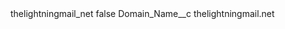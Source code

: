 <?xml version="1.0" encoding="UTF-8"?>
<CustomMetadata xmlns="http://soap.sforce.com/2006/04/metadata" xmlns:xsi="http://www.w3.org/2001/XMLSchema-instance" xmlns:xsd="http://www.w3.org/2001/XMLSchema">
    <label>thelightningmail_net</label>
    <protected>false</protected>
    <values>
        <field>Domain_Name__c</field>
        <value xsi:type="xsd:string">thelightningmail.net</value>
    </values>
</CustomMetadata>
